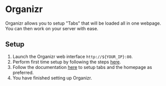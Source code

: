 # Organizr

Organizr allows you to setup "Tabs" that will be loaded all in one webpage. You can then work on your server with ease.

## Setup

1. Launch the Organizr web interface `http://${YOUR_IP}:80`.
2. Perform first time setup by following the steps [here](https://docs.organizr.app/first-time-setup).
3. Follow the documentation [here](https://docs.organizr.app/) to setup tabs and the homepage as preferred.
4. You have finished setting up Organizr.
